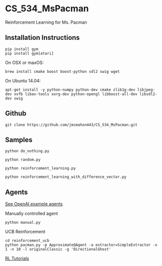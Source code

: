 # CS_534_MsPacman
Reinforcement Learning for Ms. Pacman

## Installation Instructions
```
pip install gym
pip install gym[atari]
```

On OSX or maxOS:
```
brew install cmake boost boost-python sdl2 swig wget
```

On Ubuntu 14.04:
```
apt-get install -y python-numpy python-dev cmake zlib1g-dev libjpeg-dev xvfb libav-tools xorg-dev python-opengl libboost-all-dev libsdl2-dev swig
```

## Github
```
git clone https://github.com/jmcmahon443/CS_534_MsPacman.git
```

## Samples
```
python do_nothing.py
```
```
python random.py
```
```
python reinforcement_learning.py
```
```
python reinforcement_learning_with_difference_vector.py
```

## Agents
[See OpenAI example agents](https://github.com/openai/gym/tree/master/examples/agents)

Manually controlled agent
```
python manual.py
```

UCB Reinforcement
```
cd reinforcement_ucb
python pacman.py -p ApproximateQAgent -a extractor=SimpleExtractor -x 1 -n 10 -l originalClassic -g 'DirectionalGhost'
```
[RL Tutorials](http://ai.berkeley.edu/reinforcement.html)
